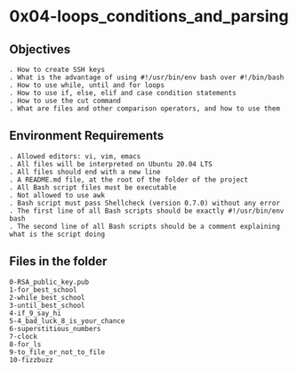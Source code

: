 # 0x04-loops_conditions_and_parsing

## Objectives

    . How to create SSH keys
    . What is the advantage of using #!/usr/bin/env bash over #!/bin/bash
    . How to use while, until and for loops
    . How to use if, else, elif and case condition statements
    . How to use the cut command
    . What are files and other comparison operators, and how to use them

## Environment Requirements

    . Allowed editors: vi, vim, emacs
    . All files will be interpreted on Ubuntu 20.04 LTS
    . All files should end with a new line
    . A README.md file, at the root of the folder of the project
    . All Bash script files must be executable
    . Not allowed to use awk
    . Bash script must pass Shellcheck (version 0.7.0) without any error
    . The first line of all Bash scripts should be exactly #!/usr/bin/env bash
    . The second line of all Bash scripts should be a comment explaining what is the script doing

## Files in the folder

    0-RSA_public_key.pub
    1-for_best_school
    2-while_best_school
    3-until_best_school
    4-if_9_say_hi
    5-4_bad_luck_8_is_your_chance
    6-superstitious_numbers
    7-clock
    8-for_ls
    9-to_file_or_not_to_file
    10-fizzbuzz
